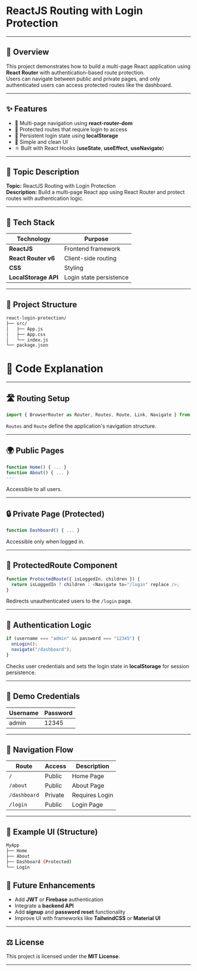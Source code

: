 # ReactJS Routing with Login Protection

---

## 🧭 Overview
This project demonstrates how to build a multi-page React application using **React Router** with authentication-based route protection.  
Users can navigate between public and private pages, and only authenticated users can access protected routes like the dashboard.

---

## ✨ Features
- 🧩 Multi-page navigation using **react-router-dom**  
- 🔐 Protected routes that require login to access  
- 💾 Persistent login state using **localStorage**  
- 🎨 Simple and clean UI  
- ⚛️ Built with React Hooks (**useState**, **useEffect**, **useNavigate**)

---

## 🧱 Topic Description
**Topic:** ReactJS Routing with Login Protection  
**Description:** Build a multi-page React app using React Router and protect routes with authentication logic.

---

## 🧰 Tech Stack
| Technology | Purpose |
|-------------|----------|
| **ReactJS** | Frontend framework |
| **React Router v6** | Client-side routing |
| **CSS** | Styling |
| **LocalStorage API** | Login state persistence |

---

## 📁 Project Structure
```bash
react-login-protection/
├── src/
│   ├── App.js
│   ├── App.css
│   └── index.js
└── package.json
```
# 🧩 Code Explanation

---

## 🛣️ Routing Setup
```javascript
import { BrowserRouter as Router, Routes, Route, Link, Navigate } from "react-router-dom";
```
`Routes` and `Route` define the application's navigation structure.

---

## 🌍 Public Pages
```javascript
function Home() { ... }
function About() { ... }
---
```
Accessible to all users.

---

## 🔒 Private Page (Protected)
```javascript
function Dashboard() { ... }
```
Accessible only when logged in.

---

## 🧩 ProtectedRoute Component
```javascript
function ProtectedRoute({ isLoggedIn, children }) {
  return isLoggedIn ? children : <Navigate to="/login" replace />;
}
```
Redirects unauthenticated users to the `/login` page.

---

## 🧩 Authentication Logic
```javascript
if (username === "admin" && password === "12345") {
  onLogin();
  navigate("/dashboard");
}
```
Checks user credentials and sets the login state in **localStorage** for session persistence.

---

## 🧪 Demo Credentials
| Username | Password |
|-----------|-----------|
| admin     | 12345     |

---

## 🧭 Navigation Flow
| Route       | Access  | Description        |
|--------------|----------|--------------------|
| `/`          | Public  | Home Page          |
| `/about`     | Public  | About Page         |
| `/dashboard` | Private | Requires Login     |
| `/login`     | Public  | Login Page         |

---

## 🧱 Example UI (Structure)
```bash
MyApp
├── Home
├── About
├── Dashboard (Protected)
└── Login
```
## 🚀 Future Enhancements
- Add **JWT** or **Firebase** authentication  
- Integrate a **backend API**  
- Add **signup** and **password reset** functionality  
- Improve UI with frameworks like **TailwindCSS** or **Material UI**

---

## ⚖️ License
This project is licensed under the **MIT License**.

---
